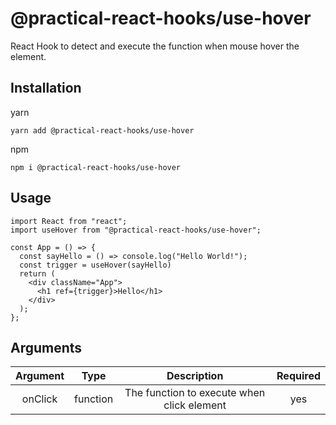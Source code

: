 # @practical-react-hooks/use-hover

React Hook to detect and execute the function when mouse hover the element.

## Installation

yarn  
```
yarn add @practical-react-hooks/use-hover
```
  
npm
```  
npm i @practical-react-hooks/use-hover
```

## Usage
  
```
import React from "react";
import useHover from "@practical-react-hooks/use-hover";

const App = () => {
  const sayHello = () => console.log("Hello World!");
  const trigger = useHover(sayHello)
  return (
    <div className="App">
      <h1 ref={trigger}>Hello</h1>
    </div>
  );
};
```

## Arguments  
  
|Argument|Type|Description|Required|
|:---:|:---:|:---:|:---:|
|onClick|function|The function to execute when click element|yes|

